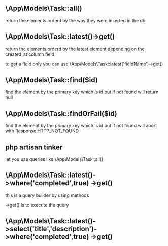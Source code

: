 ## \App\Models\Task::all()

return the elements orderd by the way they were inserted in the db

## \App\Models\Task::latest()->get()

return the elements orderd by the latest element depending on the created_at column field

to get a field only you can use \App\Models\Task::latest('fieldName')->get()

## \App\Models\Task::find($id)

find the element by the primary key which is id but if not found will return null
## \App\Models\Task::findOrFail($id)
find the element by the primary key which is id but if not found will abort with Response.HTTP_NOT_FOUND


## php artisan tinker
let you use queries like \App\Models\Task::all()

## \App\Models\Task::latest()->where('completed',true)   ->get()
this is a query builder by using methods

->get() is to execute the query 
## \App\Models\Task::latest()->select('title','description')->where('completed',true)   ->get()